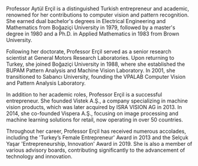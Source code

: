 Professor Aytül Erçil is a distinguished Turkish entrepreneur and academic, renowned for her contributions to computer vision and pattern recognition. She earned dual bachelor's degrees in Electrical Engineering and Mathematics from Boğaziçi University in 1979, followed by a master's degree in 1980 and a Ph.D. in Applied Mathematics in 1983 from Brown University. 

Following her doctorate, Professor Erçil served as a senior research scientist at General Motors Research Laboratories. Upon returning to Turkey, she joined Boğaziçi University in 1988, where she established the BUPAM Pattern Analysis and Machine Vision Laboratory. In 2001, she transitioned to Sabancı University, founding the VPALAB Computer Vision and Pattern Analysis Laboratory. 

In addition to her academic roles, Professor Erçil is a successful entrepreneur. She founded Vistek A.Ş., a company specializing in machine vision products, which was later acquired by ISRA VISION AG in 2013. In 2014, she co-founded Vispera A.Ş., focusing on image processing and machine learning solutions for retail, now operating in over 50 countries. 

Throughout her career, Professor Erçil has received numerous accolades, including the 'Turkey’s Female Entrepreneur' Award in 2013 and the Selçuk Yaşar 'Entrepreneurship, Innovation' Award in 2019. She is also a member of various advisory boards, contributing significantly to the advancement of technology and innovation.  
